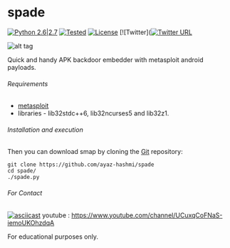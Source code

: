 # spade


[![Python 2.6|2.7](https://img.shields.io/badge/Python-2.7.*-brightgreen.svg)](https://www.python.org/downloads/)
[![Tested](https://img.shields.io/badge/Tested--on-Kali%20Linux-orange.svg)](https://www.kali.org/downloads/)
[![License](https://img.shields.io/badge/License-GNU--GPLv3-yellow.svg)](https://www.gnu.org/licenses/gpl-3.0.en.html)
[![Twitter]([![Twitter URL](https://img.shields.io/twitter/url/http/shields.io.svg?style=social)](twitter.com/ayazhashmi28)

![alt tag](https://s30.postimg.org/65du5l8xt/spade.png)

Quick and handy APK backdoor embedder with metasploit android payloads.

###### Requirements
* [metasploit](https://www.metasploit.com/)
* libraries - lib32stdc++6, lib32ncurses5 and lib32z1.



###### Installation and execution
Then you can download smap by cloning the [Git](https://github.com/ayaz-hashmi/spade/) repository:

    git clone https://github.com/ayaz-hashmi/spade
    cd spade/
    ./spade.py
  
###### For Contact
[![asciicast](https://asciinema.org/a/86309.png)](https://facebook.com/H4SHMI)
youtube : https://www.youtube.com/channel/UCuxqCoFNaS-iemoUKOhzdqA

For educational purposes only.
